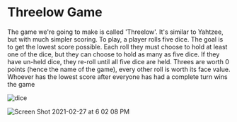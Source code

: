 # Threelow Game

The game we're going to make is called 'Threelow'. It's similar to Yahtzee, but
with much simpler scoring. To play, a player rolls five dice. The goal is to get
the lowest score possible. Each roll they must choose to hold at least one of
the dice, but they can choose to hold as many as five dice. If they have
un-held dice, they re-roll until all five dice are held.
Threes are worth 0 points (hence the name of the game), every other roll is
worth its face value. Whoever has the lowest score after everyone has had a
complete turn wins the game

![dice](https://user-images.githubusercontent.com/69213274/109410876-0058d400-7953-11eb-859f-9f7e5ebff90c.gif)

![Screen Shot 2021-02-27 at 6 02 08 PM](https://user-images.githubusercontent.com/69213274/109405495-eead0780-7925-11eb-8675-9cee56ed7a0f.png)
